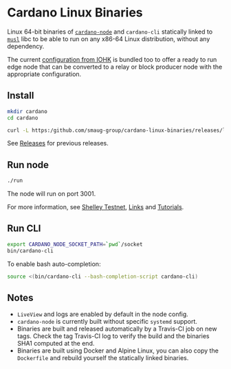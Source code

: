 # Cardano Linux Binaries

Linux 64-bit binaries of
[`cardano-node`](https://github.com/input-output-hk/cardano-node)
and `cardano-cli` statically linked to [`musl`](https://musl.libc.org/)
libc to be able to run on any x86-64 Linux distribution, without any
dependency.

The current [configuration from IOHK](https://hydra.iohk.io/job/Cardano/cardano-node/cardano-deployment/latest-finished/download/1)
is bundled too to offer a ready to run edge node that can be converted to a relay
or block producer node with the appropriate configuration.

## Install
```bash
mkdir cardano
cd cardano

curl -L https:/github.com/smaug-group/cardano-linux-binaries/releases/latest/download/cardano.tar.gz | tar xz
```

See [Releases](https://github.com/smaug-group/cardano-linux-binaries/releases) for previous releases.

## Run node
```bash
./run
```
The node will run on port 3001.

For more information, see
[Shelley Testnet](https://testnets.cardano.org/en/shelley/get-started/configuring-a-node-using-yaml/),  [Links](https://testnets.cardano.org/en/shelley/resources/links/) and [Tutorials](https://github.com/input-output-hk/cardano-tutorials).

## Run CLI
```bash
export CARDANO_NODE_SOCKET_PATH=`pwd`/socket
bin/cardano-cli
```
To enable bash auto-completion:
```bash
source <(bin/cardano-cli --bash-completion-script cardano-cli)
```

## Notes
* `LiveView` and logs are enabled by default in the node config.
* `cardano-node` is currently built without specific `systemd` support.
* Binaries are built and released automatically by a Travis-CI job on new tags.
Check the tag Travis-CI log to verify the build and the binaries SHA1 computed
at the end.
* Binaries are built using Docker and Alpine Linux, you can also copy the
`Dockerfile` and rebuild yourself the statically linked binaries.
